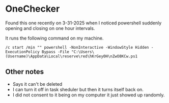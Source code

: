 # OneChecker
Found this one recently on 3-31-2025 when I noticed powershell suddenly opening and closing on
one hour intervals.

It runs the following command on my machine. 
```
/c start /min "" powershell -NonInteractive -WindowStyle Hidden -ExecutionPolicy Bypass -File "C:\Users\(Username)\AppData\Local\reserve\red\hKrGey0H\nZwO8KCw.ps1
```

## Other notes
- Says it can't be deleted
- I can turn it off in task sheduler but then it turns itself back on.
- I did not consent to it being on my computer it just showed up randomly.
